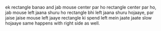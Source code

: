 ek rectangle banao and jab mouse center par ho rectangle center par ho, jab mouse left jaana shuru ho rectangle bhi left jaana shuru hojaaye, par jaise jaise mouse left jaaye rectangle ki spend left mein jaate jaate slow hojaaye same happens with right side as well.

